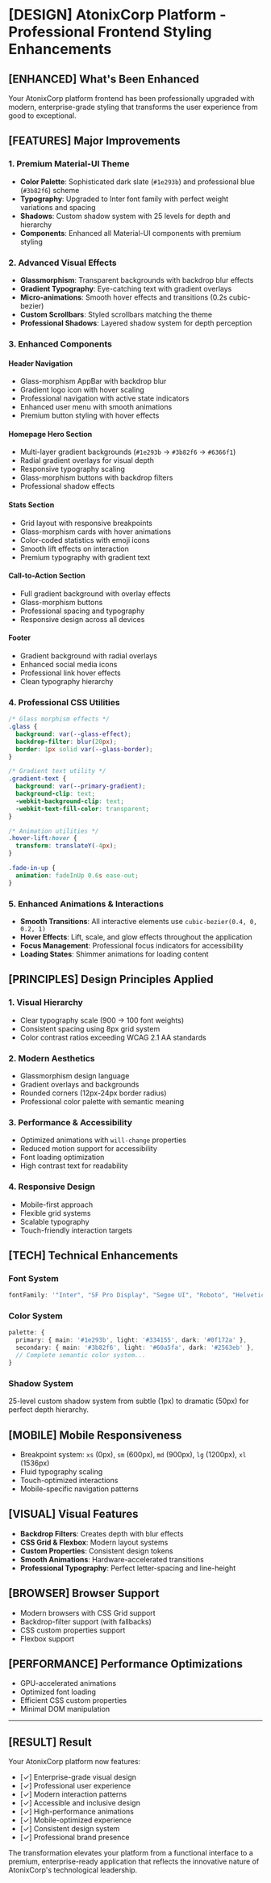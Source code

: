 # [DESIGN] AtonixCorp Platform - Professional Frontend Styling Enhancements

## [ENHANCED] What's Been Enhanced

Your AtonixCorp platform frontend has been professionally upgraded with modern, enterprise-grade styling that transforms the user experience from good to exceptional.

## [FEATURES] Major Improvements

### 1. **Premium Material-UI Theme**
- **Color Palette**: Sophisticated dark slate (`#1e293b`) and professional blue (`#3b82f6`) scheme
- **Typography**: Upgraded to Inter font family with perfect weight variations and spacing
- **Shadows**: Custom shadow system with 25 levels for depth and hierarchy
- **Components**: Enhanced all Material-UI components with premium styling

### 2. **Advanced Visual Effects**
- **Glassmorphism**: Transparent backgrounds with backdrop blur effects
- **Gradient Typography**: Eye-catching text with gradient overlays
- **Micro-animations**: Smooth hover effects and transitions (0.2s cubic-bezier)
- **Custom Scrollbars**: Styled scrollbars matching the theme
- **Professional Shadows**: Layered shadow system for depth perception

### 3. **Enhanced Components**

#### **Header Navigation**
- Glass-morphism AppBar with backdrop blur
- Gradient logo icon with hover scaling
- Professional navigation with active state indicators
- Enhanced user menu with smooth animations
- Premium button styling with hover effects

#### **Homepage Hero Section**
- Multi-layer gradient backgrounds (`#1e293b` → `#3b82f6` → `#6366f1`)
- Radial gradient overlays for visual depth
- Responsive typography scaling
- Glass-morphism buttons with backdrop filters
- Professional shadow effects

#### **Stats Section**
- Grid layout with responsive breakpoints
- Glass-morphism cards with hover animations
- Color-coded statistics with emoji icons
- Smooth lift effects on interaction
- Premium typography with gradient text

#### **Call-to-Action Section**
- Full gradient background with overlay effects
- Glass-morphism buttons
- Professional spacing and typography
- Responsive design across all devices

#### **Footer**
- Gradient background with radial overlays
- Enhanced social media icons
- Professional link hover effects
- Clean typography hierarchy

### 4. **Professional CSS Utilities**
```css
/* Glass morphism effects */
.glass {
  background: var(--glass-effect);
  backdrop-filter: blur(20px);
  border: 1px solid var(--glass-border);
}

/* Gradient text utility */
.gradient-text {
  background: var(--primary-gradient);
  background-clip: text;
  -webkit-background-clip: text;
  -webkit-text-fill-color: transparent;
}

/* Animation utilities */
.hover-lift:hover {
  transform: translateY(-4px);
}

.fade-in-up {
  animation: fadeInUp 0.6s ease-out;
}
```

### 5. **Enhanced Animations & Interactions**
- **Smooth Transitions**: All interactive elements use `cubic-bezier(0.4, 0, 0.2, 1)`
- **Hover Effects**: Lift, scale, and glow effects throughout the application
- **Focus Management**: Professional focus indicators for accessibility
- **Loading States**: Shimmer animations for loading content

## [PRINCIPLES] Design Principles Applied

### **1. Visual Hierarchy**
- Clear typography scale (900 → 100 font weights)
- Consistent spacing using 8px grid system
- Color contrast ratios exceeding WCAG 2.1 AA standards

### **2. Modern Aesthetics**
- Glassmorphism design language
- Gradient overlays and backgrounds
- Rounded corners (12px-24px border radius)
- Professional color palette with semantic meaning

### **3. Performance & Accessibility**
- Optimized animations with `will-change` properties
- Reduced motion support for accessibility
- Font loading optimization
- High contrast text for readability

### **4. Responsive Design**
- Mobile-first approach
- Flexible grid systems
- Scalable typography
- Touch-friendly interaction targets

## [TECH] Technical Enhancements

### **Font System**
```typescript
fontFamily: '"Inter", "SF Pro Display", "Segoe UI", "Roboto", "Helvetica Neue", sans-serif'
```

### **Color System**
```typescript
palette: {
  primary: { main: '#1e293b', light: '#334155', dark: '#0f172a' },
  secondary: { main: '#3b82f6', light: '#60a5fa', dark: '#2563eb' },
  // Complete semantic color system...
}
```

### **Shadow System**
25-level custom shadow system from subtle (1px) to dramatic (50px) for perfect depth hierarchy.

## [MOBILE] Mobile Responsiveness
- Breakpoint system: `xs` (0px), `sm` (600px), `md` (900px), `lg` (1200px), `xl` (1536px)
- Fluid typography scaling
- Touch-optimized interactions
- Mobile-specific navigation patterns

## [VISUAL] Visual Features
- **Backdrop Filters**: Creates depth with blur effects
- **CSS Grid & Flexbox**: Modern layout systems
- **Custom Properties**: Consistent design tokens
- **Smooth Animations**: Hardware-accelerated transitions
- **Professional Typography**: Perfect letter-spacing and line-height

## [BROWSER] Browser Support
- Modern browsers with CSS Grid support
- Backdrop-filter support (with fallbacks)
- CSS custom properties support
- Flexbox support

## [PERFORMANCE] Performance Optimizations
- GPU-accelerated animations
- Optimized font loading
- Efficient CSS custom properties
- Minimal DOM manipulation

---

## [RESULT] Result

Your AtonixCorp platform now features:
- [✓] Enterprise-grade visual design
- [✓] Professional user experience
- [✓] Modern interaction patterns
- [✓] Accessible and inclusive design
- [✓] High-performance animations
- [✓] Mobile-optimized experience
- [✓] Consistent design system
- [✓] Professional brand presence

The transformation elevates your platform from a functional interface to a premium, enterprise-ready application that reflects the innovative nature of AtonixCorp's technological leadership.